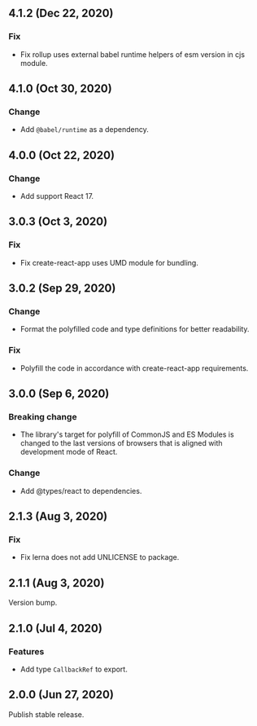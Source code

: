 ## 4.1.2 (Dec 22, 2020)

### Fix

- Fix rollup uses external babel runtime helpers of esm version in cjs module.

## 4.1.0 (Oct 30, 2020)

### Change

- Add `@babel/runtime` as a dependency.

## 4.0.0 (Oct 22, 2020)

### Change

- Add support React 17.

## 3.0.3 (Oct 3, 2020)

### Fix

- Fix create-react-app uses UMD module for bundling.

## 3.0.2 (Sep 29, 2020)

### Change

- Format the polyfilled code and type definitions for better readability.

### Fix

- Polyfill the code in accordance with create-react-app requirements.

## 3.0.0 (Sep 6, 2020)

### Breaking change

- The library's target for polyfill of CommonJS and ES Modules is changed to the last versions of
  browsers that is aligned with development mode of React.

### Change

- Add @types/react to dependencies.

## 2.1.3 (Aug 3, 2020)

### Fix

- Fix lerna does not add UNLICENSE to package.

## 2.1.1 (Aug 3, 2020)

Version bump.

## 2.1.0 (Jul 4, 2020)

### Features

- Add type `CallbackRef` to export.

## 2.0.0 (Jun 27, 2020)

Publish stable release.
